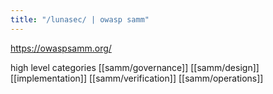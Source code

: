 ```yaml
---
title: "/lunasec/ | owasp samm"
---
```


https://owaspsamm.org/

high level categories
[[samm/governance]]
[[samm/design]]
[[implementation]]
[[samm/verification]]
[[samm/operations]]

